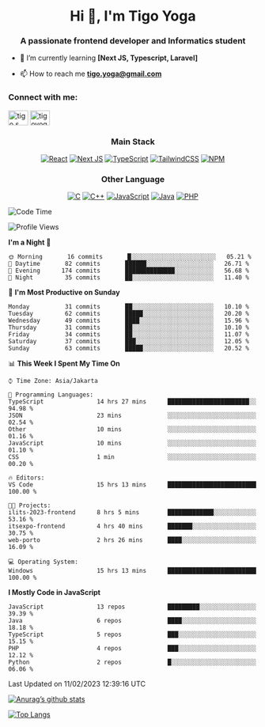 
<h1 align="center">Hi 👋, I'm Tigo Yoga</h1>
<h3 align="center">A passionate frontend developer and Informatics student</h3>

- 🌱 I’m currently learning **[Next JS, Typescript, Laravel]**

- 📫 How to reach me **tigo.yoga@gmail.com**

<h3 align="left">Connect with me:</h3>
<p align="left">
<a href="https://linkedin.com/in/tigo s yoga" target="blank"><img align="center" src="https://raw.githubusercontent.com/rahuldkjain/github-profile-readme-generator/master/src/images/icons/Social/linked-in-alt.svg" alt="tigo s yoga" height="30" width="40" /></a>
<a href="https://instagram.com/tigoyoga" target="blank"><img align="center" src="https://raw.githubusercontent.com/rahuldkjain/github-profile-readme-generator/master/src/images/icons/Social/instagram.svg" alt="tigoyoga" height="30" width="40" /></a>
</p>



<h3 align="center">Main Stack</h3>
<div align="center">
  
  <a href="">![React](https://img.shields.io/badge/react-%2320232a.svg?style=for-the-badge&logo=react&logoColor=%2361DAFB)</a>
  <a href="">![Next JS](https://img.shields.io/badge/Next-black?style=for-the-badge&logo=next.js&logoColor=white)</a>
   <a href="">![TypeScript](https://img.shields.io/badge/typescript-%23007ACC.svg?style=for-the-badge&logo=typescript&logoColor=white)</a>
  <a href="">![TailwindCSS](https://img.shields.io/badge/tailwindcss-%2338B2AC.svg?style=for-the-badge&logo=tailwind-css&logoColor=white)</a>
  <a href="">![NPM](https://img.shields.io/badge/NPM-%23000000.svg?style=for-the-badge&logo=npm&logoColor=white)</a>
</div>
<h3 align="center">Other Language</h3>
<div align="center">
  
  <a href="">![C](https://img.shields.io/badge/c-%2300599C.svg?style=for-the-badge&logo=c&logoColor=white)</a>
  <a href="">![C++](https://img.shields.io/badge/c++-%2300599C.svg?style=for-the-badge&logo=c%2B%2B&logoColor=white)</a>
  <a href="">![JavaScript](https://img.shields.io/badge/javascript-%23323330.svg?style=for-the-badge&logo=javascript&logoColor=%23F7DF1E)</a>
  <a href="">![Java](https://img.shields.io/badge/java-%23ED8B00.svg?style=for-the-badge&logo=java&logoColor=white)</a>
  <a href="">![PHP](https://img.shields.io/badge/php-%23777BB4.svg?style=for-the-badge&logo=php&logoColor=white)</a>
</div>

<!--START_SECTION:waka-->
![Code Time](http://img.shields.io/badge/Code%20Time-191%20hrs%2010%20mins-blue)

![Profile Views](http://img.shields.io/badge/Profile%20Views-7-blue)

**I'm a Night 🦉** 

```text
🌞 Morning       16 commits       █░░░░░░░░░░░░░░░░░░░░░░░░   05.21 % 
🌆 Daytime       82 commits       ██████░░░░░░░░░░░░░░░░░░░   26.71 % 
🌃 Evening      174 commits       ██████████████░░░░░░░░░░░   56.68 % 
🌙 Night         35 commits       ██░░░░░░░░░░░░░░░░░░░░░░░   11.40 % 

```
📅 **I'm Most Productive on Sunday** 

```text
Monday          31 commits       ██░░░░░░░░░░░░░░░░░░░░░░░   10.10 % 
Tuesday         62 commits       █████░░░░░░░░░░░░░░░░░░░░   20.20 % 
Wednesday       49 commits       ████░░░░░░░░░░░░░░░░░░░░░   15.96 % 
Thursday        31 commits       ██░░░░░░░░░░░░░░░░░░░░░░░   10.10 % 
Friday          34 commits       ██░░░░░░░░░░░░░░░░░░░░░░░   11.07 % 
Saturday        37 commits       ███░░░░░░░░░░░░░░░░░░░░░░   12.05 % 
Sunday          63 commits       █████░░░░░░░░░░░░░░░░░░░░   20.52 % 

```


📊 **This Week I Spent My Time On** 

```text
⌚︎ Time Zone: Asia/Jakarta

💬 Programming Languages: 
TypeScript               14 hrs 27 mins      ███████████████████████░░   94.98 % 
JSON                     23 mins             ░░░░░░░░░░░░░░░░░░░░░░░░░   02.54 % 
Other                    10 mins             ░░░░░░░░░░░░░░░░░░░░░░░░░   01.16 % 
JavaScript               10 mins             ░░░░░░░░░░░░░░░░░░░░░░░░░   01.10 % 
CSS                      1 min               ░░░░░░░░░░░░░░░░░░░░░░░░░   00.20 % 

🔥 Editors: 
VS Code                  15 hrs 13 mins      █████████████████████████   100.00 % 

🐱‍💻 Projects: 
ilits-2023-frontend      8 hrs 5 mins        █████████████░░░░░░░░░░░░   53.16 % 
itsexpo-frontend         4 hrs 40 mins       ███████░░░░░░░░░░░░░░░░░░   30.75 % 
web-porto                2 hrs 26 mins       ████░░░░░░░░░░░░░░░░░░░░░   16.09 % 

💻 Operating System: 
Windows                  15 hrs 13 mins      █████████████████████████   100.00 % 

```

**I Mostly Code in JavaScript** 

```text
JavaScript               13 repos            █████████░░░░░░░░░░░░░░░░   39.39 % 
Java                     6 repos             ████░░░░░░░░░░░░░░░░░░░░░   18.18 % 
TypeScript               5 repos             ███░░░░░░░░░░░░░░░░░░░░░░   15.15 % 
PHP                      4 repos             ███░░░░░░░░░░░░░░░░░░░░░░   12.12 % 
Python                   2 repos             █░░░░░░░░░░░░░░░░░░░░░░░░   06.06 % 

```



 Last Updated on 11/02/2023 12:39:16 UTC
<!--END_SECTION:waka-->

[![Anurag’s github stats](https://github-readme-stats.vercel.app/api?username=tigoyoga)](https://github.com/tigoyoga)

[![Top Langs](https://github-readme-stats.vercel.app/api/top-langs/?username=tigoyoga&layout=compact)](https://github.com/tigoyoga)
